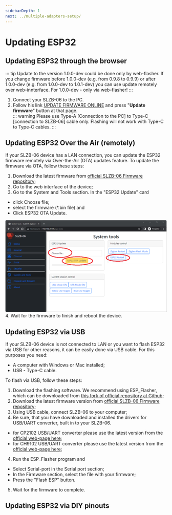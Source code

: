 ```yaml
---
sidebarDepth: 1
next: ../multiple-adapters-setup/
---
```


# Updating ESP32

## Updating ESP32 through the browser
::: tip
Update to the version 1.0.0-dev could be done only by web-flasher. If you change firmware before 1.0.0-dev (e.g. from 0.9.8 to 0.9.9) or after 1.0.0-dev (e.g. from 1.0.0-dev to 1.0.1-dev) you can use update remotely over web-innterface. For 1.0.0-dev - only via web-flasher!
:::  

1. Connect your SLZB-06 to the PC.
2. Follow his link [UPDATE FIRMWARE ONLINE](https://smlight.tech/manual/slzb-06/flasher/) and press "**Update firmware**" button at that page.  
::: warning
Please use Type-A [Connection to the PC] to Type-C [connection to SLZB-06] cable only. Flashing will not work with Type-C to Type-C cables.
:::  

## Updating ESP32 Over the Air (remotely)

If your SLZB-06 device has a LAN connection, you can update the ESP32 firmware remotely via Over-the-Air (OTA) updates feature. To update the firmware via OTA, follow these steps:
1. Download the latest firmware from [official SLZB-06 Firmware repository](https://github.com/smlight-dev/slzb-06-firmware/);
2. Go to the web interface of the device;
3. Go to the System and Tools section. In the "ESP32 Update" card 
- click Choose file;
- select the firmware (*.bin file) and
- Click ESP32 OTA Update.
<img src="../../images/fw/systemtools-esp32-flash-rounded.png" title="SLZB-06 Firmware - System flash tools - ESP32 flashing" class="float-left" />
4. Wait for the firmware to finish and reboot the device.  



## Updating ESP32 via USB
If your SLZB-06 device is not connected to LAN or you want to flash ESP32 via USB for other reasons, it can be easily done via USB cable. For this purposes you need:
- A computer with Windows or Mac installed;
- USB - Type-C cable.

To flash via USB, follow these steps:
1. Download the flashing software. We recommend using ESP_Flasher, which can be downloaded from [this fork of official repository at Github](https://github.com/smlight-dev/ESP_Flasher);
2. Download the latest firmware version from [official SLZB-06 Firmware repository](https://github.com/smlight-dev/slzb-06-firmware/);
3. Using USB cable, connect SLZB-06 to your computer;
4. Be sure, that you have downloaded and installed the drivers for USB/UART converter, built in to your SLZB-06.
- for CP2102 USB/UART converter please use the latest version from the [official web-page here](https://www.silabs.com/interface/usb-bridges/classic/device.cp2102?tab=softwareandtools);
- for СH9102 USB/UART converter please use the latest version from the [official web-page here](http://www.wch-ic.com/search?q=CH9102&t=downloads);
4. Run the ESP_Flasher program and
- Select Serial-port in the Serial port section;
- In the Firmware section, select the file with your firmware;
- Press the "Flash ESP" button.
5. Wait for the firmware to complete.


## Updating ESP32 via DIY pinouts
